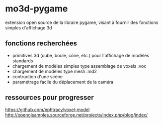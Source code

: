 # mo3d-pygame
extension open source de la libraire pygame, visant à fournir des fonctions simples d'affichage 3d

## fonctions recherchées
- primitives 3d (cube, boule, cône, etc.) pour l'affichage de modèles standards
- chargement de modèles simples type assemblage de voxels .vox 
- chargement de modèles type mesh .md2
- contruction d'une scène
- paramétrage facile du déplacement de la caméra

## ressources pour progresser
https://github.com/ephtracy/voxel-model
http://openglsamples.sourceforge.net/projects/index.php/blog/index/